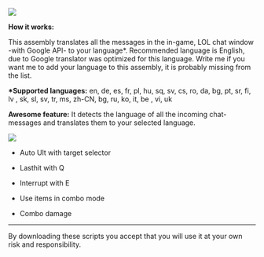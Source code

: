 <img src="http://www.niratisnordkyn.com/DontDeleteThis/Ctranslator.jpg"></img>

**How it works:**

This assembly translates all the messages in the in-game, LOL chat window -with Google API- to your language*.
Recommended language is English, due to Google translator was optimized for this language.
Write me if you want me to add your language to this assembly, it is probably missing from the list.

**\*Supported languages:**
en, de, es, fr, pl, hu, sq, sv, cs, ro, da, bg, pt, sr, fi,  lv , sk, sl, sv, tr, ms, zh-CN, bg, 
ru, ko, it,  be , vi, uk 

**Awesome feature:**
It detects the language of all the incoming chat-messages and translates them to your selected language.



<img src="http://www.niratisnordkyn.com/DontDeleteThis/Shen.png"></img>
- Auto Ult with target selector

- Lasthit with Q

- Interrupt with E

- Use items in combo mode

- Combo damage

<hr>

By downloading these scripts you accept that you will use it at your own risk and responsibility.
